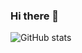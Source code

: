 ### Hi there 👋

<!--
**jeanfrancois360/jeanfrancois360** is a ✨ _special_ ✨ repository because its `README.md` (this file) appears on your GitHub profile.

Here are some ideas to get you started:

- 🔭 I’m currently working at Globexcam Group.
- 🌱 I’m currently learning Blockchain Devevelopment.
- 📫 How to reach me: https://jeanfrancois.me
-->


![GitHub stats](https://github-readme-stats.vercel.app/api?username=jeanfrancois360&show_icons=true&theme=merko)
